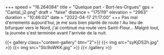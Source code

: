 +++
speed = "16.264084"
title = "Quelque part - Bort-les-Orgues"
gps = "Cantal_j2.png"
draft = "false"
distance = "175119"
elevation = "2963"
duration = "10:46:02"
date = "2022-04-17 21:17:00"
+++
Pas mal d'errements aujourd'hui, je me suis bien planté de route !
Au lieu de bifurquer vers le Nord, j'ai continué ma route vers Saint-Flour...
Malgré tout, la journée s'est terminée avant l'arrivée de la nuit.

{{< gallery class="content-gallery" btn="2">}}
{{< img src="syKjDS2h.jpg" >}}
{{< img src="Stc9oWKK.jpg" >}}
{{< /gallery >}}

